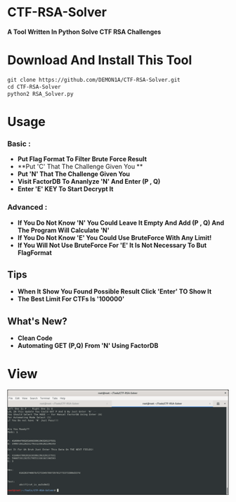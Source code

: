 # CTF-RSA-Solver
**A Tool Written In Python Solve CTF RSA Challenges**
# Download And Install This Tool
```
git clone https://github.com/DEMON1A/CTF-RSA-Solver.git
cd CTF-RSA-Solver
python2 RSA_Solver.py
```
# Usage
### Basic :
- **Put Flag Format To Filter Brute Force Result**
- **Put 'C' That The Challenge Given You **
- **Put 'N' That The Challenge Given You**
- **Visit FactorDB To Ananlyze 'N' And Enter (P , Q)**
- **Enter 'E' KEY To Start Decrypt It**

### Advanced :
- **If You Do Not Know 'N' You Could Leave It Empty And Add (P , Q) And The Program Will Calculate 'N'**
- **If You Do Not Know 'E' You Could Use BruteForce With Any Limit!**
- **If You Will Not Use BruteForce For 'E' It Is Not Necessary To But FlagFormat**

## Tips
- **When It Show You Found Possible Result Click 'Enter' TO Show It**
- **The Best Limit For CTFs Is '100000'**

## What's New?
- **Clean Code**
- **Automating GET (P,Q) From 'N' Using FactorDB**

# View
![](CTF-RSA-Solver/View-New.png)
